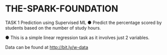 # THE-SPARK-FOUNDATION 
TASK 1 Prediction using Supervised ML
● Predict the percentage scored by students based on the number of study hours.

● This is a simple linear regression task as it involves just 2 variables.

Data can be found at http://bit.ly/w-data
